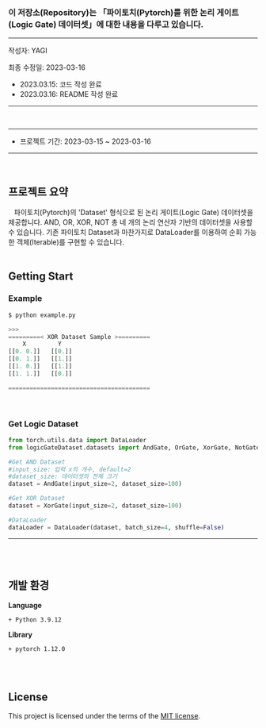 ### 이 저장소(Repository)는 「파이토치(Pytorch)를 위한 논리 게이트(Logic Gate) 데이터셋」에 대한 내용을 다루고 있습니다.

***
작성자: YAGI<br>

최종 수정일: 2023-03-16
+ 2023.03.15: 코드 작성 완료
+ 2023.03.16: README 작성 완료
***

<br>

***
+ 프로젝트 기간: 2023-03-15 ~ 2023-03-16
***
<br>

## 프로젝트 요약
&nbsp;&nbsp;
파이토치(Pytorch)의 'Dataset' 형식으로 된 논리 게이트(Logic Gate) 데이터셋을 제공합니다. AND, OR, XOR, NOT 총 네 개의 논리 연산자 기반의 데이터셋을 사용할 수 있습니다. 기존 파이토치 Dataset과 마찬가지로 DataLoader를 이용하여 순회 가능한 객체(Iterable)를 구현할 수 있습니다.
<br><br>

## Getting Start

### Example
```python
$ python example.py

>>>
=========< XOR Dataset Sample >=========
    X         Y
[[0. 0.]]   [[0.]]
[[0. 1.]]   [[1.]]
[[1. 0.]]   [[1.]]
[[1. 1.]]   [[0.]]

========================================
```
<br>

### Get Logic Dataset
```python
from torch.utils.data import DataLoader
from logicGateDataset.datasets import AndGate, OrGate, XorGate, NotGate

#Get AND Dataset
#input_size: 입력 x의 개수, default=2
#dataset_size: 데이터셋의 전체 크기
dataset = AndGate(input_size=2, dataset_size=100)

#Get XOR Dataset
dataset = XorGate(input_size=2, dataset_size=100)

#DataLoader
dataLoader = DataLoader(dataset, batch_size=4, shuffle=False)
```
***
<br><br>


## 개발 환경
**Language**

    + Python 3.9.12

    
**Library**

    + pytorch 1.12.0

<br><br>

## License
This project is licensed under the terms of the [MIT license](https://github.com/YAGI0423/logicGate_dataset/blob/main/LICENSE).
